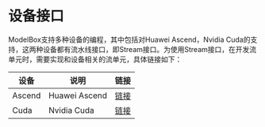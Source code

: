 # 设备接口

ModelBox支持多种设备的编程，其中包括对Huawei Ascend，Nvidia Cuda的支持，这两种设备都有流水线接口，即Stream接口。为使用Stream接口，在开发流单元时，需要实现和设备相关的流单元，具体链接如下：

|设备|说明|链接|
|--|--|--|
|Ascend|Huawei Ascend| [链接](../device/ascend.md)|
|Cuda|Nvidia Cuda|[链接](../device/cuda.md)|
